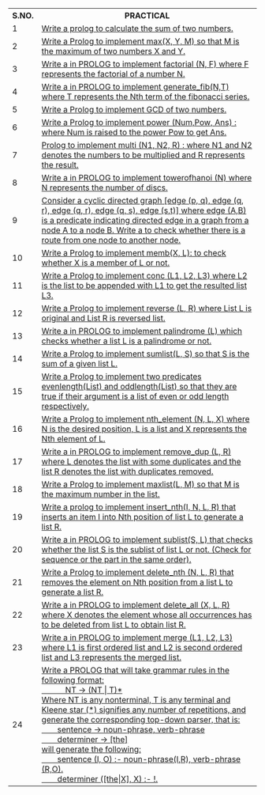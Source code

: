 <table>
<tr>
  <th>S.NO.</th>
  <th>PRACTICAL</th>
</tr>

<tr>
  <td>1</td>
  <td><a href="P01.pl">Write a prolog to calculate the sum of two numbers.</a></td>
</tr>

<tr>
  <td>2</td>
  <td><a href="P02.pl">Write a Prolog to implement max(X, Y, M) so that M is the maximum of two numbers X and Y.</a></td>
</tr>

<tr>
  <td>3</td>
  <td><a href="P03.pl">Write a in PROLOG to implement factorial (N, F) where F represents the factorial of a number N.</a></td>
</tr>

<tr>
  <td>4</td>
  <td><a href="P04.pl">Write a in PROLOG to implement generate_fib(N,T) where T represents the Nth term of the fibonacci series.</a></td>
</tr>

<tr>
  <td>5</td>
  <td><a href="P05.pl">Write a Prolog to implement GCD of two numbers.</a></td>
</tr>

<tr>
  <td>6</td>
  <td><a href="P06.pl">Write a Prolog to implement power (Num,Pow, Ans) : where Num is raised to the power Pow to get Ans.</a></td>
</tr>

<tr>
  <td>7</td>
  <td><a href="P07.pl">Prolog to implement multi (N1, N2, R) : where N1 and N2 denotes the numbers to be multiplied and R represents the result.</a></td>
</tr>

<tr>
  <td>8</td>
  <td><a href="P08.pl">Write a in PROLOG to implement towerofhanoi (N) where N represents the number of discs.</a></td>
</tr>

<tr>
  <td>9</td>
  <td><a href="P09.pl">Consider a cyclic directed graph [edge (p, q), edge (q, r), edge (q, r), edge (q, s), edge (s,t)] where edge (A,B) is a predicate indicating directed edge in a graph from a node A to a node B. Write a to check whether there is a route from one node to another node.</a></td>
</tr>

<tr>
  <td>10</td>
  <td><a href="P10.pl">Write a Prolog to implement memb(X, L): to check whether X is a member of L or not.</a></td>
</tr>

<tr>
  <td>11</td>
  <td><a href="P11.pl">Write a Prolog to implement conc (L1, L2, L3) where L2 is the list to be appended with L1 to get the resulted list L3.</a></td>
</tr>

<tr>
  <td>12</td>
  <td><a href="P12.pl">Write a Prolog to implement reverse (L, R) where List L is original and List R is reversed list.</a></td>
</tr>

<tr>
  <td>13</td>
  <td><a href="P13.pl">Write a in PROLOG to implement palindrome (L) which checks whether a list L is a palindrome or not.</a></td>
</tr>

<tr>
  <td>14</td>
  <td><a href="P14.pl">Write a Prolog to implement sumlist(L, S) so that S is the sum of a given list L.</a></td>
</tr>

<tr>
  <td>15</td>
  <td><a href="P15.pl">Write a Prolog to implement two predicates evenlength(List) and oddlength(List) so that they are true if their argument is a list of even or odd length respectively.</a></td>
</tr>

<tr>
  <td>16</td>
  <td><a href="P16.pl">Write a Prolog to implement nth_element (N, L, X) where N is the desired position, L is a list and X represents the Nth element of L.</a></td>
</tr>

<tr>
  <td>17</td>
  <td><a href="P17.pl">Write a in PROLOG to implement remove_dup (L, R) where L denotes the list with some duplicates and the list R denotes the list with duplicates removed.</a></td>
</tr>

<tr>
  <td>18</td>
  <td><a href="P18.pl">Write a Prolog to implement maxlist(L, M) so that M is the maximum number in the list.</a></td>
</tr>

<tr>
  <td>19</td>
  <td><a href="P19.pl">Write a prolog to implement insert_nth(I, N, L, R) that inserts an item I into Nth position of list L to generate a list R.</a></td>
</tr>

<tr>
  <td>20</td>
  <td><a href="P20.pl">Write a in PROLOG to implement sublist(S, L) that checks whether the list S is the sublist of list L or not. (Check for sequence or the part in the same order).</a></td>
</tr>

<tr>
  <td>21</td>
  <td><a href="P21.pl">Write a Prolog to implement delete_nth (N, L, R) that removes the element on Nth position from a list L to generate a list R.</a></td>
</tr>

<tr>
  <td>22</td>
  <td><a href="P22.pl">Write a in PROLOG to implement delete_all (X, L, R) where X denotes the element whose all occurrences has to be deleted from list L to obtain list R.</a></td>
</tr>

<tr>
  <td>23</td>
  <td><a href="P23.pl">Write a in PROLOG to implement merge (L1, L2, L3) where L1 is first ordered list and L2 is second ordered list and L3 represents the merged list.</a></td>
</tr>

<tr>
  <td>24</td>
  <td><a href="P24.pl">Write a PROLOG that will take grammar rules in the following format:<br>
    &emsp;&emsp;&emsp;NT -> (NT | T)*<br>
    Where NT is any nonterminal, T is any terminal and Kleene star (*) signifies any number of repetitions, and generate the corresponding top-down parser, that is:<br>
    &emsp;&emsp;sentence -> noun-phrase, verb-phrase<br>
    &emsp;&emsp;determiner -> [the]<br>
    will generate the following:<br>
    &emsp;&emsp;sentence (I, O) :- noun-phrase(I,R), verb-phrase (R,O).<br>
    &emsp;&emsp;determiner ([the|X], X) :- !.</a>
  </td>
</tr>
</table>
